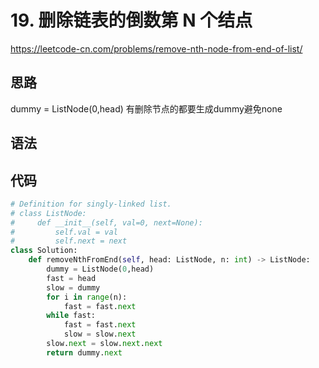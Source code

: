 # 19. 删除链表的倒数第 N 个结点
https://leetcode-cn.com/problems/remove-nth-node-from-end-of-list/
## 思路
dummy = ListNode(0,head)
有删除节点的都要生成dummy避免none
## 语法

## 代码
```python
# Definition for singly-linked list.
# class ListNode:
#     def __init__(self, val=0, next=None):
#         self.val = val
#         self.next = next
class Solution:
    def removeNthFromEnd(self, head: ListNode, n: int) -> ListNode:
        dummy = ListNode(0,head)
        fast = head
        slow = dummy
        for i in range(n):
            fast = fast.next
        while fast:
            fast = fast.next
            slow = slow.next
        slow.next = slow.next.next
        return dummy.next

```

